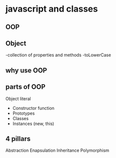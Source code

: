 # javascript and classes 

## OOP

## Object
-collection of properties and methods
-toLowerCase

## why use OOP

## parts of OOP
Object literal
- Constructor function
- Prototypes
- Classes
- Instances (new, this)

## 4 pillars
Abstraction Enapsulation Inheritance Polymorphism